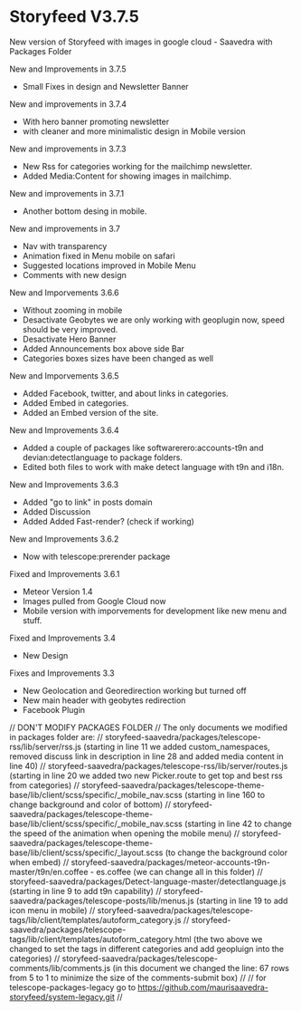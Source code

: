 # Storyfeed V3.7.5
New version of Storyfeed with images in google cloud - Saavedra with Packages Folder

New and Improvements in 3.7.5
- Small Fixes in design and Newsletter Banner

New and improvements in 3.7.4
- With hero banner promoting newsletter
- with cleaner and more minimalistic design in Mobile version

New and improvements in 3.7.3
- New Rss for categories working for the mailchimp newsletter.
- Added Media:Content for showing images in mailchimp.

New and improvements in 3.7.1
- Another bottom desing in mobile.

New and improvements in 3.7
- Nav with transparency
- Animation fixed in Menu mobile on safari
- Suggested locations improved in Mobile Menu
- Comments with new design

New and Imporvements 3.6.6
- Without zooming in mobile
- Desactivate Geobytes we are only working with geoplugin now, speed should be very improved.
- Desactivate Hero Banner
- Added Announcements box above side Bar
- Categories boxes sizes have been changed as well

New and Imporvements 3.6.5
- Added Facebook, twitter, and about links in categories.
- Added Embed in categories.
- Added an Embed version of the site.

New and Improvements 3.6.4
- Added a couple of packages like softwarerero:accounts-t9n and devian:detectlanguage to package folders.
- Edited both files to work with make detect language with t9n and i18n.

New and Improvements 3.6.3
- Added "go to link" in posts domain
- Added Discussion
- Added Added Fast-render? (check if working)

New and Improvements 3.6.2
- Now with telescope:prerender package

Fixed and Improvements 3.6.1
- Meteor Version 1.4
- Images pulled from Google Cloud now
- Mobile version with imporvements for development like new menu and stuff.

Fixed and Improvements 3.4
- New Design

Fixes and Improvements 3.3
- New Geolocation and Georedirection working but turned off
- New main header with geobytes redirection
- Facebook Plugin


// DON'T MODIFY PACKAGES FOLDER
// The only documents we modified in packages folder are:
// storyfeed-saavedra/packages/telescope-rss/lib/server/rss.js  (starting in line 11 we added custom_namespaces, removed discuss link in description in line 28 and added media content in line 40)
// storyfeed-saavedra/packages/telescope-rss/lib/server/routes.js  (starting in line 20 we added two new Picker.route to get top and best rss from categories)
// storyfeed-saavedra/packages/telescope-theme-base/lib/client/scss/specific/_mobile_nav.scss (starting in line 160 to change background and color of bottom)
// storyfeed-saavedra/packages/telescope-theme-base/lib/client/scss/specific/_mobile_nav.scss (starting in line 42 to change the speed of the animation when opening the mobile menu)
// storyfeed-saavedra/packages/telescope-theme-base/lib/client/scss/specific/_layout.scss (to change the background color when embed)
// storyfeed-saavedra/packages/meteor-accounts-t9n-master/t9n/en.coffee - es.coffee (we can change all in this folder)
// storyfeed-saavedra/packages/Detect-language-master/detectlanguage.js  (starting in line 9 to add t9n capability)
// storyfeed-saavedra/packages/telescope-posts/lib/menus.js  (starting in line 19 to add icon menu in mobile)
// storyfeed-saavedra/packages/telescope-tags/lib/client/templates/autoform_category.js
// storyfeed-saavedra/packages/telescope-tags/lib/client/templates/autoform_category.html (the two above we changed to set the tags in different categories and add geopluign into the categories)
// storyfeed-saavedra/packages/telescope-comments/lib/comments.js (in this document we changed the line: 67 rows from 5 to 1 to minimize the size of the comments-submit box)
// 
// for telescope-packages-legacy go to https://github.com/maurisaavedra-storyfeed/system-legacy.git
// 

